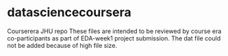 # datasciencecoursera
Courserera JHU repo
These files are intended to be reviewed by course era co-participants as part of EDA-week1 project submission.
The dat file could not be added because of high file size.
